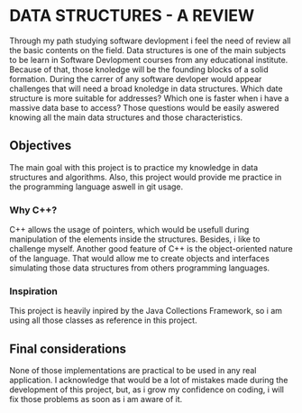 # DATA STRUCTURES - A REVIEW

Through my path studying software devlopment i feel the need of review all the basic contents on the field. Data structures is one of the main subjects to be learn in Software Devlopment courses from any educational institute. Because of that, those knoledge will be the founding blocks of a solid formation. During the carrer of any software devloper would appear challenges that will need a broad knoledge in data structures. Which date structure is more suitable for addresses? Which one is faster when i have a massive data base to access? Those questions would be easily aswered knowing all the main data structures and those characteristics.

## Objectives

The main goal with this project is to practice my knowledge in data structures and algorithms. Also, this project would provide me practice in the programming language aswell in git usage. 

### Why C++?

C++ allows the usage of pointers, which would be usefull during manipulation of the elements inside the structures. Besides, i like to challenge myself.
Another good feature of C++ is the object-oriented nature of the language. That would allow me to create objects and interfaces simulating those data structures from others programming languages.

### Inspiration

This project is heavily inpired by the Java Collections Framework, so i am using all those classes as reference in this project.

## Final considerations 

None of those implementations are practical to be used in any real application. I acknowledge that would be a lot of mistakes made during the development of this project, but, as i grow my confidence on coding, i will fix those problems as soon as i am aware of it. 